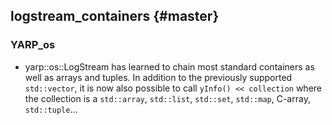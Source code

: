 logstream_containers {#master}
-----------

### YARP_os

* yarp::os::LogStream has learned to chain most standard containers as well as
  arrays and tuples. In addition to the previously supported `std::vector`, it
  is now also possible to call `yInfo() << collection` where the collection is
  a `std::array`, `std::list`, `std::set`, `std::map`, C-array, `std::tuple`...
